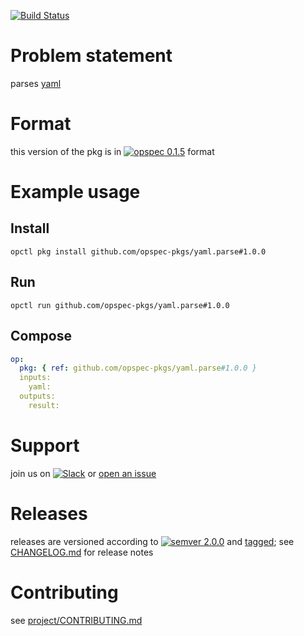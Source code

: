 [![Build Status](https://travis-ci.org/opspec-pkgs/yaml.parse.svg?branch=master)](https://travis-ci.org/opspec-pkgs/yaml.parse)

# Problem statement

parses [yaml](http://yaml.org/)

# Format

this version of the pkg is in [![opspec 0.1.5](https://img.shields.io/badge/opspec-0.1.5-brightgreen.svg?colorA=6b6b6b&colorB=fc16be)](https://opspec.io/0.1.5/packages.html) format

# Example usage

## Install

```shell
opctl pkg install github.com/opspec-pkgs/yaml.parse#1.0.0
```

## Run

```
opctl run github.com/opspec-pkgs/yaml.parse#1.0.0
```

## Compose

```yaml
op:
  pkg: { ref: github.com/opspec-pkgs/yaml.parse#1.0.0 }
  inputs:
    yaml:
  outputs:
    result:
```

# Support

join us on
[![Slack](https://opspec-slackin.herokuapp.com/badge.svg)](https://opspec-slackin.herokuapp.com/)
or
[open an issue](https://github.com/opspec-pkgs/yaml.parse/issues)

# Releases

releases are versioned according to
[![semver 2.0.0](https://img.shields.io/badge/semver-2.0.0-brightgreen.svg)](http://semver.org/spec/v2.0.0.html)
and [tagged](https://git-scm.com/book/en/v2/Git-Basics-Tagging); see
[CHANGELOG.md](CHANGELOG.md) for release notes

# Contributing

see
[project/CONTRIBUTING.md](https://github.com/opspec-pkgs/project/blob/master/CONTRIBUTING.md)
